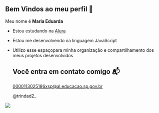 ## Bem Vindos ao meu perfil 💜

Meu nome é **Maria Eduarda**

- Estou estudando na [Alura](https://www.alura.com.br)
- Estou me desenvolvendo na linguagem JavaScript
- Utilizo esse espaçopara minha organização e compartilhamento dos meus projetos desenvolvidos
 
  ##  Você entra em contato comigo 📬

  0000113025186xsp@al.educacao.sp.gov.br

  @trindad2_

![](https://media1.tenor.com/m/cjfRZCzZvzQAAAAd/disney-beauty-and-the-beast.gif)


